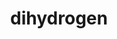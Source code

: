 ---
title: "dihydrogen"
layout: cache
categories: [package, develop]
meta: {"versions": ["0.2.1", "develop"], "compilers": ["gcc@=7.5.0", "oneapi@=2023.1.0"], "oss": ["ubuntu18.04", "ubuntu20.04"], "platforms": ["linux"], "targets": ["x86_64", "x86_64_v3"], "stacks": ["e4s-oneapi", "radiuss", "root"], "num_specs": 70, "num_specs_by_stack": {"root": 70, "radiuss": 66, "e4s-oneapi": 4}}
spec_details: [{"hash": "3poowl2mdteznmn7nmtn5gcsxyb2hibk", "compiler": "gcc@=7.5.0", "versions": ["0.2.1"], "os": "ubuntu18.04", "platform": "linux", "target": "x86_64", "variants": ["+al", "blas=openblas", "build_type=RelWithDebInfo", "~cuda", "~developer", "~distconv", "~half", "~int64_blas", "~ipo", "~nvshmem", "+openmp", "+openmp_blas", "~rocm", "+shared"], "stacks": ["root", "radiuss"], "size": "-", "tarball": "https://binaries.spack.io/develop/build_cache/linux-ubuntu18.04-x86_64/gcc-7.5.0/dihydrogen-0.2.1/linux-ubuntu18.04-x86_64-gcc-7.5.0-dihydrogen-0.2.1-3poowl2mdteznmn7nmtn5gcsxyb2hibk.spack"}, {"hash": "237lcecmadvi44qwh45cdju45jnfsgf4", "compiler": "gcc@=7.5.0", "versions": ["0.2.1"], "os": "ubuntu18.04", "platform": "linux", "target": "x86_64", "variants": ["+al", "blas=openblas", "build_type=RelWithDebInfo", "~cuda", "~developer", "~distconv", "~half", "~int64_blas", "~ipo", "~nvshmem", "+openmp", "+openmp_blas", "~rocm", "+shared"], "stacks": ["root", "radiuss"], "size": "-", "tarball": "https://binaries.spack.io/develop/build_cache/linux-ubuntu18.04-x86_64/gcc-7.5.0/dihydrogen-0.2.1/linux-ubuntu18.04-x86_64-gcc-7.5.0-dihydrogen-0.2.1-237lcecmadvi44qwh45cdju45jnfsgf4.spack"}, {"hash": "26wggx4ttn4qlhkgfxod7phz75jpqkmw", "compiler": "gcc@=7.5.0", "versions": ["0.2.1"], "os": "ubuntu18.04", "platform": "linux", "target": "x86_64", "variants": ["+al", "blas=openblas", "build_type=RelWithDebInfo", "~cuda", "~developer", "~distconv", "~half", "~int64_blas", "~ipo", "~nvshmem", "+openmp", "+openmp_blas", "~rocm", "+shared"], "stacks": ["root", "radiuss"], "size": "-", "tarball": "https://binaries.spack.io/develop/build_cache/linux-ubuntu18.04-x86_64/gcc-7.5.0/dihydrogen-0.2.1/linux-ubuntu18.04-x86_64-gcc-7.5.0-dihydrogen-0.2.1-26wggx4ttn4qlhkgfxod7phz75jpqkmw.spack"}, {"hash": "opmvnqbqgofpwg2pk27egecxes2imhpm", "compiler": "gcc@=7.5.0", "versions": ["0.2.1"], "os": "ubuntu18.04", "platform": "linux", "target": "x86_64", "variants": ["+al", "blas=openblas", "build_type=RelWithDebInfo", "~cuda", "~developer", "~distconv", "~half", "~int64_blas", "~ipo", "~nvshmem", "+openmp", "+openmp_blas", "~rocm", "+shared"], "stacks": ["root", "radiuss"], "size": "-", "tarball": "https://binaries.spack.io/develop/build_cache/linux-ubuntu18.04-x86_64/gcc-7.5.0/dihydrogen-0.2.1/linux-ubuntu18.04-x86_64-gcc-7.5.0-dihydrogen-0.2.1-opmvnqbqgofpwg2pk27egecxes2imhpm.spack"}, {"hash": "2rkdj2hzum66lrkyf7r3tcxihkaei3r6", "compiler": "gcc@=7.5.0", "versions": ["0.2.1"], "os": "ubuntu18.04", "platform": "linux", "target": "x86_64", "variants": ["+al", "blas=openblas", "build_type=RelWithDebInfo", "~cuda", "~developer", "~distconv", "~half", "~int64_blas", "~ipo", "~nvshmem", "+openmp", "+openmp_blas", "~rocm", "+shared"], "stacks": ["root", "radiuss"], "size": "-", "tarball": "https://binaries.spack.io/develop/build_cache/linux-ubuntu18.04-x86_64/gcc-7.5.0/dihydrogen-0.2.1/linux-ubuntu18.04-x86_64-gcc-7.5.0-dihydrogen-0.2.1-2rkdj2hzum66lrkyf7r3tcxihkaei3r6.spack"}, {"hash": "4f2c7moo26n7okgqnrx34jrreu7a6vih", "compiler": "gcc@=7.5.0", "versions": ["0.2.1"], "os": "ubuntu18.04", "platform": "linux", "target": "x86_64", "variants": ["+al", "blas=openblas", "build_type=RelWithDebInfo", "~cuda", "~developer", "~distconv", "~half", "~int64_blas", "~ipo", "~nvshmem", "+openmp", "+openmp_blas", "~rocm", "+shared"], "stacks": ["root", "radiuss"], "size": "-", "tarball": "https://binaries.spack.io/develop/build_cache/linux-ubuntu18.04-x86_64/gcc-7.5.0/dihydrogen-0.2.1/linux-ubuntu18.04-x86_64-gcc-7.5.0-dihydrogen-0.2.1-4f2c7moo26n7okgqnrx34jrreu7a6vih.spack"}, {"hash": "4jl3idsdcvqrudqputzxdwh5ujpg7vpe", "compiler": "gcc@=7.5.0", "versions": ["0.2.1"], "os": "ubuntu18.04", "platform": "linux", "target": "x86_64", "variants": ["+al", "blas=openblas", "build_type=RelWithDebInfo", "~cuda", "~developer", "~distconv", "~half", "~int64_blas", "~ipo", "~nvshmem", "+openmp", "+openmp_blas", "~rocm", "+shared"], "stacks": ["root", "radiuss"], "size": "-", "tarball": "https://binaries.spack.io/develop/build_cache/linux-ubuntu18.04-x86_64/gcc-7.5.0/dihydrogen-0.2.1/linux-ubuntu18.04-x86_64-gcc-7.5.0-dihydrogen-0.2.1-4jl3idsdcvqrudqputzxdwh5ujpg7vpe.spack"}, {"hash": "htzxw6i6a72cndhfdnyevylbaztyvkkt", "compiler": "gcc@=7.5.0", "versions": ["0.2.1"], "os": "ubuntu18.04", "platform": "linux", "target": "x86_64", "variants": ["+al", "blas=openblas", "build_type=RelWithDebInfo", "~cuda", "~developer", "~distconv", "~half", "~int64_blas", "~ipo", "~nvshmem", "+openmp", "+openmp_blas", "~rocm", "+shared"], "stacks": ["root", "radiuss"], "size": "-", "tarball": "https://binaries.spack.io/develop/build_cache/linux-ubuntu18.04-x86_64/gcc-7.5.0/dihydrogen-0.2.1/linux-ubuntu18.04-x86_64-gcc-7.5.0-dihydrogen-0.2.1-htzxw6i6a72cndhfdnyevylbaztyvkkt.spack"}, {"hash": "4y4xvlc7nvl2v2juc2vfm75jlce5lllb", "compiler": "gcc@=7.5.0", "versions": ["0.2.1"], "os": "ubuntu18.04", "platform": "linux", "target": "x86_64", "variants": ["+al", "blas=openblas", "build_type=RelWithDebInfo", "~cuda", "~developer", "~distconv", "~half", "~int64_blas", "~ipo", "~nvshmem", "+openmp", "+openmp_blas", "~rocm", "+shared"], "stacks": ["root", "radiuss"], "size": "-", "tarball": "https://binaries.spack.io/develop/build_cache/linux-ubuntu18.04-x86_64/gcc-7.5.0/dihydrogen-0.2.1/linux-ubuntu18.04-x86_64-gcc-7.5.0-dihydrogen-0.2.1-4y4xvlc7nvl2v2juc2vfm75jlce5lllb.spack"}, {"hash": "htczcaznltmmbw6pg22sietju4q5zvl7", "compiler": "gcc@=7.5.0", "versions": ["0.2.1"], "os": "ubuntu18.04", "platform": "linux", "target": "x86_64", "variants": ["+al", "blas=openblas", "build_type=RelWithDebInfo", "~cuda", "~developer", "~distconv", "~half", "~int64_blas", "~ipo", "~nvshmem", "+openmp", "+openmp_blas", "~rocm", "+shared"], "stacks": ["root", "radiuss"], "size": "-", "tarball": "https://binaries.spack.io/develop/build_cache/linux-ubuntu18.04-x86_64/gcc-7.5.0/dihydrogen-0.2.1/linux-ubuntu18.04-x86_64-gcc-7.5.0-dihydrogen-0.2.1-htczcaznltmmbw6pg22sietju4q5zvl7.spack"}, {"hash": "6bbvyk6g5yxlej5xrog4f5bzoyvfsofw", "compiler": "gcc@=7.5.0", "versions": ["0.2.1"], "os": "ubuntu18.04", "platform": "linux", "target": "x86_64", "variants": ["+al", "blas=openblas", "build_type=RelWithDebInfo", "~cuda", "~developer", "~distconv", "~half", "~int64_blas", "~ipo", "~nvshmem", "+openmp", "+openmp_blas", "~rocm", "+shared"], "stacks": ["root", "radiuss"], "size": "-", "tarball": "https://binaries.spack.io/develop/build_cache/linux-ubuntu18.04-x86_64/gcc-7.5.0/dihydrogen-0.2.1/linux-ubuntu18.04-x86_64-gcc-7.5.0-dihydrogen-0.2.1-6bbvyk6g5yxlej5xrog4f5bzoyvfsofw.spack"}, {"hash": "gzszdgszge5ouydo3bq5psgchnaagaua", "compiler": "gcc@=7.5.0", "versions": ["0.2.1"], "os": "ubuntu18.04", "platform": "linux", "target": "x86_64", "variants": ["+al", "blas=openblas", "build_type=RelWithDebInfo", "~cuda", "~developer", "~distconv", "~half", "~int64_blas", "~ipo", "~nvshmem", "+openmp", "+openmp_blas", "~rocm", "+shared"], "stacks": ["root", "radiuss"], "size": "-", "tarball": "https://binaries.spack.io/develop/build_cache/linux-ubuntu18.04-x86_64/gcc-7.5.0/dihydrogen-0.2.1/linux-ubuntu18.04-x86_64-gcc-7.5.0-dihydrogen-0.2.1-gzszdgszge5ouydo3bq5psgchnaagaua.spack"}, {"hash": "l2h4r3i7g6qzv2yoagtmim2snsrgd72k", "compiler": "gcc@=7.5.0", "versions": ["0.2.1"], "os": "ubuntu18.04", "platform": "linux", "target": "x86_64", "variants": ["+al", "blas=openblas", "build_type=RelWithDebInfo", "~cuda", "~developer", "~distconv", "~half", "~int64_blas", "~ipo", "~nvshmem", "+openmp", "+openmp_blas", "~rocm", "+shared"], "stacks": ["root", "radiuss"], "size": "-", "tarball": "https://binaries.spack.io/develop/build_cache/linux-ubuntu18.04-x86_64/gcc-7.5.0/dihydrogen-0.2.1/linux-ubuntu18.04-x86_64-gcc-7.5.0-dihydrogen-0.2.1-l2h4r3i7g6qzv2yoagtmim2snsrgd72k.spack"}, {"hash": "7jn47aoevtnpau22c2aevhmqrer7v3h5", "compiler": "gcc@=7.5.0", "versions": ["0.2.1"], "os": "ubuntu18.04", "platform": "linux", "target": "x86_64", "variants": ["+al", "blas=openblas", "build_type=RelWithDebInfo", "~cuda", "~developer", "~distconv", "~half", "~int64_blas", "~ipo", "~nvshmem", "+openmp", "+openmp_blas", "~rocm", "+shared"], "stacks": ["root", "radiuss"], "size": "-", "tarball": "https://binaries.spack.io/develop/build_cache/linux-ubuntu18.04-x86_64/gcc-7.5.0/dihydrogen-0.2.1/linux-ubuntu18.04-x86_64-gcc-7.5.0-dihydrogen-0.2.1-7jn47aoevtnpau22c2aevhmqrer7v3h5.spack"}, {"hash": "kiphrs442nrqp3qrmrwrykbxsqovfu3x", "compiler": "gcc@=7.5.0", "versions": ["0.2.1"], "os": "ubuntu18.04", "platform": "linux", "target": "x86_64", "variants": ["+al", "blas=openblas", "build_type=RelWithDebInfo", "~cuda", "~developer", "~distconv", "~half", "~int64_blas", "~ipo", "~nvshmem", "+openmp", "+openmp_blas", "~rocm", "+shared"], "stacks": ["root", "radiuss"], "size": "-", "tarball": "https://binaries.spack.io/develop/build_cache/linux-ubuntu18.04-x86_64/gcc-7.5.0/dihydrogen-0.2.1/linux-ubuntu18.04-x86_64-gcc-7.5.0-dihydrogen-0.2.1-kiphrs442nrqp3qrmrwrykbxsqovfu3x.spack"}, {"hash": "dsbjfmvzolxrwmxa6gikp6ei65girmfo", "compiler": "gcc@=7.5.0", "versions": ["0.2.1"], "os": "ubuntu18.04", "platform": "linux", "target": "x86_64", "variants": ["+al", "blas=openblas", "build_type=RelWithDebInfo", "~cuda", "~developer", "~distconv", "~half", "~int64_blas", "~ipo", "~nvshmem", "+openmp", "+openmp_blas", "~rocm", "+shared"], "stacks": ["root", "radiuss"], "size": "-", "tarball": "https://binaries.spack.io/develop/build_cache/linux-ubuntu18.04-x86_64/gcc-7.5.0/dihydrogen-0.2.1/linux-ubuntu18.04-x86_64-gcc-7.5.0-dihydrogen-0.2.1-dsbjfmvzolxrwmxa6gikp6ei65girmfo.spack"}, {"hash": "m6tgc32h2gl5eo66silna7gd6gxg5ajt", "compiler": "gcc@=7.5.0", "versions": ["0.2.1"], "os": "ubuntu18.04", "platform": "linux", "target": "x86_64", "variants": ["+al", "blas=openblas", "build_type=RelWithDebInfo", "~cuda", "~developer", "~distconv", "~half", "~int64_blas", "~ipo", "~nvshmem", "+openmp", "+openmp_blas", "~rocm", "+shared"], "stacks": ["root", "radiuss"], "size": "-", "tarball": "https://binaries.spack.io/develop/build_cache/linux-ubuntu18.04-x86_64/gcc-7.5.0/dihydrogen-0.2.1/linux-ubuntu18.04-x86_64-gcc-7.5.0-dihydrogen-0.2.1-m6tgc32h2gl5eo66silna7gd6gxg5ajt.spack"}, {"hash": "e74d66vb2ud5m333venrba3mkqcelqdu", "compiler": "gcc@=7.5.0", "versions": ["0.2.1"], "os": "ubuntu18.04", "platform": "linux", "target": "x86_64", "variants": ["+al", "blas=openblas", "build_type=RelWithDebInfo", "~cuda", "~developer", "~distconv", "~half", "~int64_blas", "~ipo", "~nvshmem", "+openmp", "+openmp_blas", "~rocm", "+shared"], "stacks": ["root", "radiuss"], "size": "-", "tarball": "https://binaries.spack.io/develop/build_cache/linux-ubuntu18.04-x86_64/gcc-7.5.0/dihydrogen-0.2.1/linux-ubuntu18.04-x86_64-gcc-7.5.0-dihydrogen-0.2.1-e74d66vb2ud5m333venrba3mkqcelqdu.spack"}, {"hash": "pqf2jq3iq3zji5xkxy5zub7xd2rguwdy", "compiler": "gcc@=7.5.0", "versions": ["0.2.1"], "os": "ubuntu18.04", "platform": "linux", "target": "x86_64", "variants": ["+al", "blas=openblas", "build_type=RelWithDebInfo", "~cuda", "~developer", "~distconv", "~half", "~int64_blas", "~ipo", "~nvshmem", "+openmp", "+openmp_blas", "~rocm", "+shared"], "stacks": ["root", "radiuss"], "size": "-", "tarball": "https://binaries.spack.io/develop/build_cache/linux-ubuntu18.04-x86_64/gcc-7.5.0/dihydrogen-0.2.1/linux-ubuntu18.04-x86_64-gcc-7.5.0-dihydrogen-0.2.1-pqf2jq3iq3zji5xkxy5zub7xd2rguwdy.spack"}, {"hash": "7lhwmsr2ukobcirvsc2anz26if3bfpo3", "compiler": "gcc@=7.5.0", "versions": ["0.2.1"], "os": "ubuntu18.04", "platform": "linux", "target": "x86_64", "variants": ["+al", "blas=openblas", "build_type=RelWithDebInfo", "~cuda", "~developer", "~distconv", "~half", "~int64_blas", "~ipo", "~nvshmem", "+openmp", "+openmp_blas", "~rocm", "+shared"], "stacks": ["root", "radiuss"], "size": "-", "tarball": "https://binaries.spack.io/develop/build_cache/linux-ubuntu18.04-x86_64/gcc-7.5.0/dihydrogen-0.2.1/linux-ubuntu18.04-x86_64-gcc-7.5.0-dihydrogen-0.2.1-7lhwmsr2ukobcirvsc2anz26if3bfpo3.spack"}, {"hash": "hp55vchwzq3ohf2tbta5iojfvoqaf4pm", "compiler": "gcc@=7.5.0", "versions": ["0.2.1"], "os": "ubuntu18.04", "platform": "linux", "target": "x86_64", "variants": ["+al", "blas=openblas", "build_type=RelWithDebInfo", "~cuda", "~developer", "~distconv", "~half", "~int64_blas", "~ipo", "~nvshmem", "+openmp", "+openmp_blas", "~rocm", "+shared"], "stacks": ["root", "radiuss"], "size": "-", "tarball": "https://binaries.spack.io/develop/build_cache/linux-ubuntu18.04-x86_64/gcc-7.5.0/dihydrogen-0.2.1/linux-ubuntu18.04-x86_64-gcc-7.5.0-dihydrogen-0.2.1-hp55vchwzq3ohf2tbta5iojfvoqaf4pm.spack"}, {"hash": "lwgejpzhj5q2ubches4nre7x52lu2ryv", "compiler": "gcc@=7.5.0", "versions": ["0.2.1"], "os": "ubuntu18.04", "platform": "linux", "target": "x86_64", "variants": ["+al", "blas=openblas", "build_type=RelWithDebInfo", "~cuda", "~developer", "~distconv", "~half", "~int64_blas", "~ipo", "~nvshmem", "+openmp", "+openmp_blas", "~rocm", "+shared"], "stacks": ["root", "radiuss"], "size": "-", "tarball": "https://binaries.spack.io/develop/build_cache/linux-ubuntu18.04-x86_64/gcc-7.5.0/dihydrogen-0.2.1/linux-ubuntu18.04-x86_64-gcc-7.5.0-dihydrogen-0.2.1-lwgejpzhj5q2ubches4nre7x52lu2ryv.spack"}, {"hash": "euwphsu5i464fqsvpmmt3p7e5esoojaf", "compiler": "gcc@=7.5.0", "versions": ["0.2.1"], "os": "ubuntu18.04", "platform": "linux", "target": "x86_64", "variants": ["+al", "blas=openblas", "build_type=RelWithDebInfo", "~cuda", "~developer", "~distconv", "~half", "~int64_blas", "~ipo", "~nvshmem", "+openmp", "+openmp_blas", "~rocm", "+shared"], "stacks": ["root", "radiuss"], "size": "-", "tarball": "https://binaries.spack.io/develop/build_cache/linux-ubuntu18.04-x86_64/gcc-7.5.0/dihydrogen-0.2.1/linux-ubuntu18.04-x86_64-gcc-7.5.0-dihydrogen-0.2.1-euwphsu5i464fqsvpmmt3p7e5esoojaf.spack"}, {"hash": "4pg3w27cgvcdbapivvb47nlixw77jyl6", "compiler": "gcc@=7.5.0", "versions": ["0.2.1"], "os": "ubuntu18.04", "platform": "linux", "target": "x86_64", "variants": ["+al", "blas=openblas", "build_system=cmake", "build_type=RelWithDebInfo", "~cuda", "~developer", "~distconv", "~half", "~int64_blas", "~ipo", "~nvshmem", "+openmp", "+openmp_blas", "~rocm", "+shared"], "stacks": ["root", "radiuss"], "size": "-", "tarball": "https://binaries.spack.io/develop/build_cache/linux-ubuntu18.04-x86_64/gcc-7.5.0/dihydrogen-0.2.1/linux-ubuntu18.04-x86_64-gcc-7.5.0-dihydrogen-0.2.1-4pg3w27cgvcdbapivvb47nlixw77jyl6.spack"}, {"hash": "ormzz3fgsroxjuzjxa7j26ekrcueinnm", "compiler": "gcc@=7.5.0", "versions": ["0.2.1"], "os": "ubuntu18.04", "platform": "linux", "target": "x86_64", "variants": ["+al", "blas=openblas", "build_system=cmake", "build_type=RelWithDebInfo", "~cuda", "~developer", "~distconv", "~half", "~int64_blas", "~ipo", "~nvshmem", "+openmp", "+openmp_blas", "~rocm", "+shared"], "stacks": ["root", "radiuss"], "size": "-", "tarball": "https://binaries.spack.io/develop/build_cache/linux-ubuntu18.04-x86_64/gcc-7.5.0/dihydrogen-0.2.1/linux-ubuntu18.04-x86_64-gcc-7.5.0-dihydrogen-0.2.1-ormzz3fgsroxjuzjxa7j26ekrcueinnm.spack"}, {"hash": "7tmf3oxswo63uxujrrphlz7jcvf63v2i", "compiler": "gcc@=7.5.0", "versions": ["0.2.1"], "os": "ubuntu18.04", "platform": "linux", "target": "x86_64", "variants": ["+al", "blas=openblas", "build_system=cmake", "build_type=RelWithDebInfo", "~cuda", "~developer", "~distconv", "~half", "~int64_blas", "~ipo", "~nvshmem", "+openmp", "+openmp_blas", "~rocm", "+shared"], "stacks": ["root", "radiuss"], "size": "-", "tarball": "https://binaries.spack.io/develop/build_cache/linux-ubuntu18.04-x86_64/gcc-7.5.0/dihydrogen-0.2.1/linux-ubuntu18.04-x86_64-gcc-7.5.0-dihydrogen-0.2.1-7tmf3oxswo63uxujrrphlz7jcvf63v2i.spack"}, {"hash": "we4avpefn2xcueiwcnlaalwjhzwanutj", "compiler": "gcc@=7.5.0", "versions": ["0.2.1"], "os": "ubuntu18.04", "platform": "linux", "target": "x86_64", "variants": ["+al", "blas=openblas", "build_type=RelWithDebInfo", "~cuda", "~developer", "~distconv", "~half", "~int64_blas", "~ipo", "~nvshmem", "+openmp", "+openmp_blas", "~rocm", "+shared"], "stacks": ["root", "radiuss"], "size": "-", "tarball": "https://binaries.spack.io/develop/build_cache/linux-ubuntu18.04-x86_64/gcc-7.5.0/dihydrogen-0.2.1/linux-ubuntu18.04-x86_64-gcc-7.5.0-dihydrogen-0.2.1-we4avpefn2xcueiwcnlaalwjhzwanutj.spack"}, {"hash": "e3tmqcmzitn2vzipfzgl2gu565grebsh", "compiler": "gcc@=7.5.0", "versions": ["0.2.1"], "os": "ubuntu18.04", "platform": "linux", "target": "x86_64", "variants": ["+al", "blas=openblas", "build_type=RelWithDebInfo", "~cuda", "~developer", "~distconv", "~half", "~int64_blas", "~ipo", "~nvshmem", "+openmp", "+openmp_blas", "~rocm", "+shared"], "stacks": ["root", "radiuss"], "size": "-", "tarball": "https://binaries.spack.io/develop/build_cache/linux-ubuntu18.04-x86_64/gcc-7.5.0/dihydrogen-0.2.1/linux-ubuntu18.04-x86_64-gcc-7.5.0-dihydrogen-0.2.1-e3tmqcmzitn2vzipfzgl2gu565grebsh.spack"}, {"hash": "fovyuwagxsx4whrhddivev36auenltbf", "compiler": "gcc@=7.5.0", "versions": ["0.2.1"], "os": "ubuntu18.04", "platform": "linux", "target": "x86_64", "variants": ["+al", "blas=openblas", "build_type=RelWithDebInfo", "~cuda", "~developer", "~distconv", "~half", "~int64_blas", "~ipo", "~nvshmem", "+openmp", "+openmp_blas", "~rocm", "+shared"], "stacks": ["root", "radiuss"], "size": "-", "tarball": "https://binaries.spack.io/develop/build_cache/linux-ubuntu18.04-x86_64/gcc-7.5.0/dihydrogen-0.2.1/linux-ubuntu18.04-x86_64-gcc-7.5.0-dihydrogen-0.2.1-fovyuwagxsx4whrhddivev36auenltbf.spack"}, {"hash": "ja3zs7cvtfl7dbgswgj6dr2tluoamm7i", "compiler": "gcc@=7.5.0", "versions": ["0.2.1"], "os": "ubuntu18.04", "platform": "linux", "target": "x86_64", "variants": ["+al", "blas=openblas", "build_type=RelWithDebInfo", "~cuda", "~developer", "~distconv", "~half", "~int64_blas", "~ipo", "~nvshmem", "+openmp", "+openmp_blas", "~rocm", "+shared"], "stacks": ["root", "radiuss"], "size": "-", "tarball": "https://binaries.spack.io/develop/build_cache/linux-ubuntu18.04-x86_64/gcc-7.5.0/dihydrogen-0.2.1/linux-ubuntu18.04-x86_64-gcc-7.5.0-dihydrogen-0.2.1-ja3zs7cvtfl7dbgswgj6dr2tluoamm7i.spack"}, {"hash": "ms4fmk6jgxq5w7gw2hc6l6iykhceerss", "compiler": "gcc@=7.5.0", "versions": ["0.2.1"], "os": "ubuntu18.04", "platform": "linux", "target": "x86_64", "variants": ["+al", "blas=openblas", "build_type=RelWithDebInfo", "~cuda", "~developer", "~distconv", "~half", "~int64_blas", "~ipo", "~nvshmem", "+openmp", "+openmp_blas", "~rocm", "+shared"], "stacks": ["root", "radiuss"], "size": "-", "tarball": "https://binaries.spack.io/develop/build_cache/linux-ubuntu18.04-x86_64/gcc-7.5.0/dihydrogen-0.2.1/linux-ubuntu18.04-x86_64-gcc-7.5.0-dihydrogen-0.2.1-ms4fmk6jgxq5w7gw2hc6l6iykhceerss.spack"}, {"hash": "evygvquonphmgr666r65jdwzaxqocazj", "compiler": "gcc@=7.5.0", "versions": ["0.2.1"], "os": "ubuntu18.04", "platform": "linux", "target": "x86_64", "variants": ["+al", "blas=openblas", "build_type=RelWithDebInfo", "~cuda", "~developer", "~distconv", "~half", "~int64_blas", "~ipo", "~nvshmem", "+openmp", "+openmp_blas", "~rocm", "+shared"], "stacks": ["root", "radiuss"], "size": "-", "tarball": "https://binaries.spack.io/develop/build_cache/linux-ubuntu18.04-x86_64/gcc-7.5.0/dihydrogen-0.2.1/linux-ubuntu18.04-x86_64-gcc-7.5.0-dihydrogen-0.2.1-evygvquonphmgr666r65jdwzaxqocazj.spack"}, {"hash": "nwqq2t25qkeffr6s4xmgpnmqp5rpoe23", "compiler": "gcc@=7.5.0", "versions": ["0.2.1"], "os": "ubuntu18.04", "platform": "linux", "target": "x86_64", "variants": ["+al", "blas=openblas", "build_type=RelWithDebInfo", "~cuda", "~developer", "~distconv", "~half", "~int64_blas", "~ipo", "~nvshmem", "+openmp", "+openmp_blas", "~rocm", "+shared"], "stacks": ["root", "radiuss"], "size": "-", "tarball": "https://binaries.spack.io/develop/build_cache/linux-ubuntu18.04-x86_64/gcc-7.5.0/dihydrogen-0.2.1/linux-ubuntu18.04-x86_64-gcc-7.5.0-dihydrogen-0.2.1-nwqq2t25qkeffr6s4xmgpnmqp5rpoe23.spack"}, {"hash": "gzmgbprcbz7mjixosibavkv3suwk5sn5", "compiler": "gcc@=7.5.0", "versions": ["0.2.1"], "os": "ubuntu18.04", "platform": "linux", "target": "x86_64", "variants": ["+al", "blas=openblas", "build_type=RelWithDebInfo", "~cuda", "~developer", "~distconv", "~half", "~int64_blas", "~ipo", "~nvshmem", "+openmp", "+openmp_blas", "~rocm", "+shared"], "stacks": ["root", "radiuss"], "size": "-", "tarball": "https://binaries.spack.io/develop/build_cache/linux-ubuntu18.04-x86_64/gcc-7.5.0/dihydrogen-0.2.1/linux-ubuntu18.04-x86_64-gcc-7.5.0-dihydrogen-0.2.1-gzmgbprcbz7mjixosibavkv3suwk5sn5.spack"}, {"hash": "732sql6pbsxhpv2iczbmghojtwiot657", "compiler": "gcc@=7.5.0", "versions": ["0.2.1"], "os": "ubuntu18.04", "platform": "linux", "target": "x86_64", "variants": ["+al", "blas=openblas", "build_type=RelWithDebInfo", "~cuda", "~developer", "~distconv", "~half", "~int64_blas", "~ipo", "~nvshmem", "+openmp", "+openmp_blas", "~rocm", "+shared"], "stacks": ["root", "radiuss"], "size": "-", "tarball": "https://binaries.spack.io/develop/build_cache/linux-ubuntu18.04-x86_64/gcc-7.5.0/dihydrogen-0.2.1/linux-ubuntu18.04-x86_64-gcc-7.5.0-dihydrogen-0.2.1-732sql6pbsxhpv2iczbmghojtwiot657.spack"}, {"hash": "nurqqtrxyimxfqe63uvvfvjb4dcxcirr", "compiler": "gcc@=7.5.0", "versions": ["0.2.1"], "os": "ubuntu18.04", "platform": "linux", "target": "x86_64", "variants": ["+al", "blas=openblas", "build_type=RelWithDebInfo", "~cuda", "~developer", "~distconv", "~half", "~int64_blas", "~ipo", "~nvshmem", "+openmp", "+openmp_blas", "~rocm", "+shared"], "stacks": ["root", "radiuss"], "size": "-", "tarball": "https://binaries.spack.io/develop/build_cache/linux-ubuntu18.04-x86_64/gcc-7.5.0/dihydrogen-0.2.1/linux-ubuntu18.04-x86_64-gcc-7.5.0-dihydrogen-0.2.1-nurqqtrxyimxfqe63uvvfvjb4dcxcirr.spack"}, {"hash": "fpl5f5eatvsdjsaaoh757p3qvnnapvk7", "compiler": "gcc@=7.5.0", "versions": ["0.2.1"], "os": "ubuntu18.04", "platform": "linux", "target": "x86_64", "variants": ["+al", "blas=openblas", "build_type=RelWithDebInfo", "~cuda", "~developer", "~distconv", "~half", "~int64_blas", "~ipo", "~nvshmem", "+openmp", "+openmp_blas", "~rocm", "+shared"], "stacks": ["root", "radiuss"], "size": "-", "tarball": "https://binaries.spack.io/develop/build_cache/linux-ubuntu18.04-x86_64/gcc-7.5.0/dihydrogen-0.2.1/linux-ubuntu18.04-x86_64-gcc-7.5.0-dihydrogen-0.2.1-fpl5f5eatvsdjsaaoh757p3qvnnapvk7.spack"}, {"hash": "72gruymunmtk3olk5j4wftb5bxifuq3u", "compiler": "gcc@=7.5.0", "versions": ["0.2.1"], "os": "ubuntu18.04", "platform": "linux", "target": "x86_64", "variants": ["+al", "blas=openblas", "build_system=cmake", "build_type=RelWithDebInfo", "~cuda", "~developer", "~distconv", "~half", "~int64_blas", "~ipo", "~nvshmem", "+openmp", "+openmp_blas", "~rocm", "+shared"], "stacks": ["root", "radiuss"], "size": "-", "tarball": "https://binaries.spack.io/develop/build_cache/linux-ubuntu18.04-x86_64/gcc-7.5.0/dihydrogen-0.2.1/linux-ubuntu18.04-x86_64-gcc-7.5.0-dihydrogen-0.2.1-72gruymunmtk3olk5j4wftb5bxifuq3u.spack"}, {"hash": "qivi4fhv53apfj4m766ixgaq5c4itwle", "compiler": "gcc@=7.5.0", "versions": ["0.2.1"], "os": "ubuntu18.04", "platform": "linux", "target": "x86_64", "variants": ["+al", "blas=openblas", "build_system=cmake", "build_type=RelWithDebInfo", "~cuda", "~developer", "~distconv", "~half", "~int64_blas", "~ipo", "~nvshmem", "+openmp", "+openmp_blas", "~rocm", "+shared"], "stacks": ["root", "radiuss"], "size": "-", "tarball": "https://binaries.spack.io/develop/build_cache/linux-ubuntu18.04-x86_64/gcc-7.5.0/dihydrogen-0.2.1/linux-ubuntu18.04-x86_64-gcc-7.5.0-dihydrogen-0.2.1-qivi4fhv53apfj4m766ixgaq5c4itwle.spack"}, {"hash": "thnweydf62bhwpb2ugxqwhpbualq4nk6", "compiler": "gcc@=7.5.0", "versions": ["0.2.1"], "os": "ubuntu18.04", "platform": "linux", "target": "x86_64", "variants": ["+al", "blas=openblas", "build_type=RelWithDebInfo", "~cuda", "~developer", "~distconv", "~half", "~int64_blas", "~ipo", "~nvshmem", "+openmp", "+openmp_blas", "~rocm", "+shared"], "stacks": ["root", "radiuss"], "size": "-", "tarball": "https://binaries.spack.io/develop/build_cache/linux-ubuntu18.04-x86_64/gcc-7.5.0/dihydrogen-0.2.1/linux-ubuntu18.04-x86_64-gcc-7.5.0-dihydrogen-0.2.1-thnweydf62bhwpb2ugxqwhpbualq4nk6.spack"}, {"hash": "qhtqyjw7ozjlmtugc6awzlfse5fyyryd", "compiler": "gcc@=7.5.0", "versions": ["0.2.1"], "os": "ubuntu18.04", "platform": "linux", "target": "x86_64", "variants": ["+al", "blas=openblas", "build_type=RelWithDebInfo", "~cuda", "~developer", "~distconv", "~half", "~int64_blas", "~ipo", "~nvshmem", "+openmp", "+openmp_blas", "~rocm", "+shared"], "stacks": ["root", "radiuss"], "size": "-", "tarball": "https://binaries.spack.io/develop/build_cache/linux-ubuntu18.04-x86_64/gcc-7.5.0/dihydrogen-0.2.1/linux-ubuntu18.04-x86_64-gcc-7.5.0-dihydrogen-0.2.1-qhtqyjw7ozjlmtugc6awzlfse5fyyryd.spack"}, {"hash": "sy4evc2mdafip4xuio44aq7yusxhiid7", "compiler": "gcc@=7.5.0", "versions": ["0.2.1"], "os": "ubuntu18.04", "platform": "linux", "target": "x86_64", "variants": ["+al", "blas=openblas", "build_type=RelWithDebInfo", "~cuda", "~developer", "~distconv", "~half", "~int64_blas", "~ipo", "~nvshmem", "+openmp", "+openmp_blas", "~rocm", "+shared"], "stacks": ["root", "radiuss"], "size": "-", "tarball": "https://binaries.spack.io/develop/build_cache/linux-ubuntu18.04-x86_64/gcc-7.5.0/dihydrogen-0.2.1/linux-ubuntu18.04-x86_64-gcc-7.5.0-dihydrogen-0.2.1-sy4evc2mdafip4xuio44aq7yusxhiid7.spack"}, {"hash": "x3x2ubbqzy5sn7kwagjq7uxe35pwpbcu", "compiler": "gcc@=7.5.0", "versions": ["0.2.1"], "os": "ubuntu18.04", "platform": "linux", "target": "x86_64", "variants": ["+al", "blas=openblas", "build_type=RelWithDebInfo", "~cuda", "~developer", "~distconv", "~half", "~int64_blas", "~ipo", "~nvshmem", "+openmp", "+openmp_blas", "~rocm", "+shared"], "stacks": ["root", "radiuss"], "size": "-", "tarball": "https://binaries.spack.io/develop/build_cache/linux-ubuntu18.04-x86_64/gcc-7.5.0/dihydrogen-0.2.1/linux-ubuntu18.04-x86_64-gcc-7.5.0-dihydrogen-0.2.1-x3x2ubbqzy5sn7kwagjq7uxe35pwpbcu.spack"}, {"hash": "xr2i64n524q26dle4crbzp2jwmujldrf", "compiler": "gcc@=7.5.0", "versions": ["0.2.1"], "os": "ubuntu18.04", "platform": "linux", "target": "x86_64", "variants": ["+al", "blas=openblas", "build_type=RelWithDebInfo", "~cuda", "~developer", "~distconv", "~half", "~int64_blas", "~ipo", "~nvshmem", "+openmp", "+openmp_blas", "~rocm", "+shared"], "stacks": ["root", "radiuss"], "size": "-", "tarball": "https://binaries.spack.io/develop/build_cache/linux-ubuntu18.04-x86_64/gcc-7.5.0/dihydrogen-0.2.1/linux-ubuntu18.04-x86_64-gcc-7.5.0-dihydrogen-0.2.1-xr2i64n524q26dle4crbzp2jwmujldrf.spack"}, {"hash": "jntr53km4byhkirep3v7q2bhyrlullqi", "compiler": "gcc@=7.5.0", "versions": ["0.2.1"], "os": "ubuntu18.04", "platform": "linux", "target": "x86_64", "variants": ["+al", "blas=openblas", "build_system=cmake", "build_type=RelWithDebInfo", "~cuda", "~developer", "~distconv", "~half", "~int64_blas", "~ipo", "~nvshmem", "+openmp", "+openmp_blas", "~rocm", "+shared"], "stacks": ["root", "radiuss"], "size": "-", "tarball": "https://binaries.spack.io/develop/build_cache/linux-ubuntu18.04-x86_64/gcc-7.5.0/dihydrogen-0.2.1/linux-ubuntu18.04-x86_64-gcc-7.5.0-dihydrogen-0.2.1-jntr53km4byhkirep3v7q2bhyrlullqi.spack"}, {"hash": "yk73i6ajh6mdmahoo3rigowv2n3a5uru", "compiler": "gcc@=7.5.0", "versions": ["0.2.1"], "os": "ubuntu18.04", "platform": "linux", "target": "x86_64", "variants": ["+al", "blas=openblas", "build_type=RelWithDebInfo", "~cuda", "~developer", "~distconv", "~half", "~int64_blas", "~ipo", "~nvshmem", "+openmp", "+openmp_blas", "~rocm", "+shared"], "stacks": ["root", "radiuss"], "size": "-", "tarball": "https://binaries.spack.io/develop/build_cache/linux-ubuntu18.04-x86_64/gcc-7.5.0/dihydrogen-0.2.1/linux-ubuntu18.04-x86_64-gcc-7.5.0-dihydrogen-0.2.1-yk73i6ajh6mdmahoo3rigowv2n3a5uru.spack"}, {"hash": "wihmz3n3pyxclbp5klnkcnetblne7ytt", "compiler": "gcc@=7.5.0", "versions": ["0.2.1"], "os": "ubuntu18.04", "platform": "linux", "target": "x86_64", "variants": ["+al", "blas=openblas", "build_type=RelWithDebInfo", "~cuda", "~developer", "~distconv", "~half", "~int64_blas", "~ipo", "~nvshmem", "+openmp", "+openmp_blas", "~rocm", "+shared"], "stacks": ["root", "radiuss"], "size": "-", "tarball": "https://binaries.spack.io/develop/build_cache/linux-ubuntu18.04-x86_64/gcc-7.5.0/dihydrogen-0.2.1/linux-ubuntu18.04-x86_64-gcc-7.5.0-dihydrogen-0.2.1-wihmz3n3pyxclbp5klnkcnetblne7ytt.spack"}, {"hash": "zmgfxr54nlbmqgverlv3eahzhwabytho", "compiler": "gcc@=7.5.0", "versions": ["0.2.1"], "os": "ubuntu18.04", "platform": "linux", "target": "x86_64", "variants": ["+al", "blas=openblas", "build_type=RelWithDebInfo", "~cuda", "~developer", "~distconv", "~half", "~int64_blas", "~ipo", "~nvshmem", "+openmp", "+openmp_blas", "~rocm", "+shared"], "stacks": ["root", "radiuss"], "size": "-", "tarball": "https://binaries.spack.io/develop/build_cache/linux-ubuntu18.04-x86_64/gcc-7.5.0/dihydrogen-0.2.1/linux-ubuntu18.04-x86_64-gcc-7.5.0-dihydrogen-0.2.1-zmgfxr54nlbmqgverlv3eahzhwabytho.spack"}, {"hash": "yloojz4g2dwbaevn6w5ibjy3r7zsld5t", "compiler": "gcc@=7.5.0", "versions": ["0.2.1"], "os": "ubuntu18.04", "platform": "linux", "target": "x86_64", "variants": ["+al", "blas=openblas", "build_system=cmake", "build_type=RelWithDebInfo", "~cuda", "~developer", "~distconv", "~half", "~int64_blas", "~ipo", "~nvshmem", "+openmp", "+openmp_blas", "~rocm", "+shared"], "stacks": ["root", "radiuss"], "size": "-", "tarball": "https://binaries.spack.io/develop/build_cache/linux-ubuntu18.04-x86_64/gcc-7.5.0/dihydrogen-0.2.1/linux-ubuntu18.04-x86_64-gcc-7.5.0-dihydrogen-0.2.1-yloojz4g2dwbaevn6w5ibjy3r7zsld5t.spack"}, {"hash": "y25nmwczws766dzcvaibymqzmdfrgxrc", "compiler": "gcc@=7.5.0", "versions": ["0.2.1"], "os": "ubuntu18.04", "platform": "linux", "target": "x86_64", "variants": ["+al", "blas=openblas", "build_type=RelWithDebInfo", "~cuda", "~developer", "~distconv", "~half", "~int64_blas", "~ipo", "~nvshmem", "+openmp", "+openmp_blas", "~rocm", "+shared"], "stacks": ["root", "radiuss"], "size": "-", "tarball": "https://binaries.spack.io/develop/build_cache/linux-ubuntu18.04-x86_64/gcc-7.5.0/dihydrogen-0.2.1/linux-ubuntu18.04-x86_64-gcc-7.5.0-dihydrogen-0.2.1-y25nmwczws766dzcvaibymqzmdfrgxrc.spack"}, {"hash": "ton73akxobibkavdpogfu44yxqem3pp4", "compiler": "gcc@=7.5.0", "versions": ["0.2.1"], "os": "ubuntu18.04", "platform": "linux", "target": "x86_64", "variants": ["+al", "blas=openblas", "build_type=RelWithDebInfo", "~cuda", "~developer", "~distconv", "~half", "~int64_blas", "~ipo", "~nvshmem", "+openmp", "+openmp_blas", "~rocm", "+shared"], "stacks": ["root", "radiuss"], "size": "-", "tarball": "https://binaries.spack.io/develop/build_cache/linux-ubuntu18.04-x86_64/gcc-7.5.0/dihydrogen-0.2.1/linux-ubuntu18.04-x86_64-gcc-7.5.0-dihydrogen-0.2.1-ton73akxobibkavdpogfu44yxqem3pp4.spack"}, {"hash": "zui23nblkvaa7dwahqabf6kx62mr72ue", "compiler": "gcc@=7.5.0", "versions": ["0.2.1"], "os": "ubuntu18.04", "platform": "linux", "target": "x86_64", "variants": ["+al", "blas=openblas", "build_type=RelWithDebInfo", "~cuda", "~developer", "~distconv", "~half", "~int64_blas", "~ipo", "~nvshmem", "+openmp", "+openmp_blas", "~rocm", "+shared"], "stacks": ["root", "radiuss"], "size": "-", "tarball": "https://binaries.spack.io/develop/build_cache/linux-ubuntu18.04-x86_64/gcc-7.5.0/dihydrogen-0.2.1/linux-ubuntu18.04-x86_64-gcc-7.5.0-dihydrogen-0.2.1-zui23nblkvaa7dwahqabf6kx62mr72ue.spack"}, {"hash": "kdczu3esgtkoz23mr5fxobqwhgtzimkl", "compiler": "gcc@=7.5.0", "versions": ["develop"], "os": "ubuntu18.04", "platform": "linux", "target": "x86_64", "variants": ["+al", "blas=openblas", "build_system=cmake", "build_type=RelWithDebInfo", "~cuda", "~developer", "~distconv", "generator=ninja", "~half", "~int64_blas", "~ipo", "~nvshmem", "+openmp", "+openmp_blas", "~rocm", "+shared"], "stacks": ["root", "radiuss"], "size": "-", "tarball": "https://binaries.spack.io/develop/build_cache/linux-ubuntu18.04-x86_64/gcc-7.5.0/dihydrogen-develop/linux-ubuntu18.04-x86_64-gcc-7.5.0-dihydrogen-develop-kdczu3esgtkoz23mr5fxobqwhgtzimkl.spack"}, {"hash": "oyvhy7f6zbhdlgulq2miooghirmz2li7", "compiler": "gcc@=7.5.0", "versions": ["develop"], "os": "ubuntu18.04", "platform": "linux", "target": "x86_64_v3", "variants": ["+al", "blas=openblas", "build_system=cmake", "build_type=RelWithDebInfo", "~cuda", "~developer", "~distconv", "generator=ninja", "~half", "~int64_blas", "~ipo", "~nvshmem", "+openmp", "+openmp_blas", "~rocm", "+shared"], "stacks": ["root", "radiuss"], "size": "-", "tarball": "https://binaries.spack.io/develop/build_cache/linux-ubuntu18.04-x86_64_v3/gcc-7.5.0/dihydrogen-develop/linux-ubuntu18.04-x86_64_v3-gcc-7.5.0-dihydrogen-develop-oyvhy7f6zbhdlgulq2miooghirmz2li7.spack"}, {"hash": "qnw5hfpfslifv43h6jyb6yhfdt7ezvcn", "compiler": "gcc@=7.5.0", "versions": ["develop"], "os": "ubuntu18.04", "platform": "linux", "target": "x86_64_v3", "variants": ["+al", "blas=openblas", "build_system=cmake", "build_type=RelWithDebInfo", "~cuda", "~developer", "~distconv", "generator=ninja", "~half", "~int64_blas", "~ipo", "~nvshmem", "+openmp", "+openmp_blas", "~rocm", "+shared"], "stacks": ["root", "radiuss"], "size": "-", "tarball": "https://binaries.spack.io/develop/build_cache/linux-ubuntu18.04-x86_64_v3/gcc-7.5.0/dihydrogen-develop/linux-ubuntu18.04-x86_64_v3-gcc-7.5.0-dihydrogen-develop-qnw5hfpfslifv43h6jyb6yhfdt7ezvcn.spack"}, {"hash": "lkuppthc4wnnoynkczzpf67wskbjgjbj", "compiler": "gcc@=7.5.0", "versions": ["develop"], "os": "ubuntu18.04", "platform": "linux", "target": "x86_64_v3", "variants": ["+al", "blas=openblas", "build_system=cmake", "build_type=RelWithDebInfo", "~cuda", "~developer", "~distconv", "generator=ninja", "~half", "~int64_blas", "~ipo", "~nvshmem", "+openmp", "+openmp_blas", "~rocm", "+shared"], "stacks": ["root", "radiuss"], "size": "-", "tarball": "https://binaries.spack.io/develop/build_cache/linux-ubuntu18.04-x86_64_v3/gcc-7.5.0/dihydrogen-develop/linux-ubuntu18.04-x86_64_v3-gcc-7.5.0-dihydrogen-develop-lkuppthc4wnnoynkczzpf67wskbjgjbj.spack"}, {"hash": "tult2dt2lvnyg2e463mmgl7xwsmdhljf", "compiler": "gcc@=7.5.0", "versions": ["develop"], "os": "ubuntu18.04", "platform": "linux", "target": "x86_64_v3", "variants": ["+al", "blas=openblas", "build_system=cmake", "build_type=RelWithDebInfo", "~cuda", "~developer", "~distconv", "generator=ninja", "~half", "~int64_blas", "~ipo", "~nvshmem", "+openmp", "+openmp_blas", "~rocm", "+shared"], "stacks": ["root", "radiuss"], "size": "-", "tarball": "https://binaries.spack.io/develop/build_cache/linux-ubuntu18.04-x86_64_v3/gcc-7.5.0/dihydrogen-develop/linux-ubuntu18.04-x86_64_v3-gcc-7.5.0-dihydrogen-develop-tult2dt2lvnyg2e463mmgl7xwsmdhljf.spack"}, {"hash": "222u6mlgz7kbegcc5lvy7smeq54bgdpz", "compiler": "gcc@=7.5.0", "versions": ["develop"], "os": "ubuntu18.04", "platform": "linux", "target": "x86_64_v3", "variants": ["+al", "blas=openblas", "build_system=cmake", "build_type=RelWithDebInfo", "~cuda", "~developer", "~distconv", "generator=ninja", "~half", "~int64_blas", "~ipo", "~nvshmem", "+openmp", "+openmp_blas", "~rocm", "+shared"], "stacks": ["root", "radiuss"], "size": "-", "tarball": "https://binaries.spack.io/develop/build_cache/linux-ubuntu18.04-x86_64_v3/gcc-7.5.0/dihydrogen-develop/linux-ubuntu18.04-x86_64_v3-gcc-7.5.0-dihydrogen-develop-222u6mlgz7kbegcc5lvy7smeq54bgdpz.spack"}, {"hash": "z66l6kmrh66rmbozxlljsekbwoumb5vj", "compiler": "gcc@=7.5.0", "versions": ["develop"], "os": "ubuntu18.04", "platform": "linux", "target": "x86_64_v3", "variants": ["+al", "blas=openblas", "build_system=cmake", "build_type=RelWithDebInfo", "~cuda", "~developer", "~distconv", "generator=ninja", "~half", "~int64_blas", "~ipo", "~nvshmem", "+openmp", "+openmp_blas", "~rocm", "+shared"], "stacks": ["root", "radiuss"], "size": "-", "tarball": "https://binaries.spack.io/develop/build_cache/linux-ubuntu18.04-x86_64_v3/gcc-7.5.0/dihydrogen-develop/linux-ubuntu18.04-x86_64_v3-gcc-7.5.0-dihydrogen-develop-z66l6kmrh66rmbozxlljsekbwoumb5vj.spack"}, {"hash": "rxv6xfuh3bwffq5ifpxy6yxknp5cwb35", "compiler": "gcc@=7.5.0", "versions": ["develop"], "os": "ubuntu18.04", "platform": "linux", "target": "x86_64_v3", "variants": ["+al", "blas=openblas", "build_system=cmake", "build_type=RelWithDebInfo", "~cuda", "~developer", "~distconv", "generator=ninja", "~half", "~int64_blas", "~ipo", "~nvshmem", "+openmp", "+openmp_blas", "~rocm", "+shared"], "stacks": ["root", "radiuss"], "size": "-", "tarball": "https://binaries.spack.io/develop/build_cache/linux-ubuntu18.04-x86_64_v3/gcc-7.5.0/dihydrogen-develop/linux-ubuntu18.04-x86_64_v3-gcc-7.5.0-dihydrogen-develop-rxv6xfuh3bwffq5ifpxy6yxknp5cwb35.spack"}, {"hash": "s5puglgxawf2f52vxvgtekan5hoyoqun", "compiler": "gcc@=7.5.0", "versions": ["develop"], "os": "ubuntu18.04", "platform": "linux", "target": "x86_64_v3", "variants": ["+al", "blas=openblas", "build_system=cmake", "build_type=Release", "~cuda", "~developer", "~distconv", "generator=ninja", "~half", "~int64_blas", "~ipo", "~nvshmem", "+openmp", "+openmp_blas", "~rocm", "+shared"], "stacks": ["root", "radiuss"], "size": "-", "tarball": "https://binaries.spack.io/develop/build_cache/linux-ubuntu18.04-x86_64_v3/gcc-7.5.0/dihydrogen-develop/linux-ubuntu18.04-x86_64_v3-gcc-7.5.0-dihydrogen-develop-s5puglgxawf2f52vxvgtekan5hoyoqun.spack"}, {"hash": "jzbowgfwnx7cbb77nzadlksptsur645s", "compiler": "gcc@=7.5.0", "versions": ["develop"], "os": "ubuntu18.04", "platform": "linux", "target": "x86_64_v3", "variants": ["+al", "blas=openblas", "build_system=cmake", "build_type=RelWithDebInfo", "~cuda", "~developer", "~distconv", "generator=ninja", "~half", "~int64_blas", "~ipo", "~nvshmem", "+openmp", "+openmp_blas", "~rocm", "+shared"], "stacks": ["root", "radiuss"], "size": "-", "tarball": "https://binaries.spack.io/develop/build_cache/linux-ubuntu18.04-x86_64_v3/gcc-7.5.0/dihydrogen-develop/linux-ubuntu18.04-x86_64_v3-gcc-7.5.0-dihydrogen-develop-jzbowgfwnx7cbb77nzadlksptsur645s.spack"}, {"hash": "7udwtuja473v7vedd5xpjvd5cepygx5d", "compiler": "gcc@=7.5.0", "versions": ["develop"], "os": "ubuntu18.04", "platform": "linux", "target": "x86_64_v3", "variants": ["+al", "blas=openblas", "build_system=cmake", "build_type=Release", "~cuda", "~developer", "~distconv", "generator=ninja", "~half", "~int64_blas", "~ipo", "~nvshmem", "+openmp", "+openmp_blas", "~rocm", "+shared"], "stacks": ["root", "radiuss"], "size": "-", "tarball": "https://binaries.spack.io/develop/build_cache/linux-ubuntu18.04-x86_64_v3/gcc-7.5.0/dihydrogen-develop/linux-ubuntu18.04-x86_64_v3-gcc-7.5.0-dihydrogen-develop-7udwtuja473v7vedd5xpjvd5cepygx5d.spack"}, {"hash": "laj5dxvaysdj2mr4wzh3b35szuaenape", "compiler": "gcc@=7.5.0", "versions": ["develop"], "os": "ubuntu18.04", "platform": "linux", "target": "x86_64_v3", "variants": ["+al", "blas=openblas", "build_system=cmake", "build_type=Release", "~cuda", "~developer", "~distconv", "generator=ninja", "~half", "~int64_blas", "~ipo", "~nvshmem", "+openmp", "+openmp_blas", "~rocm", "+shared"], "stacks": ["root", "radiuss"], "size": "-", "tarball": "https://binaries.spack.io/develop/build_cache/linux-ubuntu18.04-x86_64_v3/gcc-7.5.0/dihydrogen-develop/linux-ubuntu18.04-x86_64_v3-gcc-7.5.0-dihydrogen-develop-laj5dxvaysdj2mr4wzh3b35szuaenape.spack"}, {"hash": "if33qovtkpt53dw5swgzbh744z22h2oi", "compiler": "gcc@=7.5.0", "versions": ["develop"], "os": "ubuntu18.04", "platform": "linux", "target": "x86_64_v3", "variants": ["+al", "blas=openblas", "build_system=cmake", "build_type=Release", "~cuda", "~developer", "~distconv", "generator=ninja", "~half", "~int64_blas", "~ipo", "~nvshmem", "+openmp", "+openmp_blas", "~rocm", "+shared"], "stacks": ["root", "radiuss"], "size": "-", "tarball": "https://binaries.spack.io/develop/build_cache/linux-ubuntu18.04-x86_64_v3/gcc-7.5.0/dihydrogen-develop/linux-ubuntu18.04-x86_64_v3-gcc-7.5.0-dihydrogen-develop-if33qovtkpt53dw5swgzbh744z22h2oi.spack"}, {"hash": "xnws43m37vwv5ad26wgg7tv2be722hev", "compiler": "gcc@=7.5.0", "versions": ["develop"], "os": "ubuntu18.04", "platform": "linux", "target": "x86_64_v3", "variants": ["+al", "blas=openblas", "build_system=cmake", "build_type=Release", "~cuda", "~developer", "~distconv", "generator=ninja", "~half", "~int64_blas", "~ipo", "~nvshmem", "+openmp", "+openmp_blas", "~rocm", "+shared"], "stacks": ["root", "radiuss"], "size": "-", "tarball": "https://binaries.spack.io/develop/build_cache/linux-ubuntu18.04-x86_64_v3/gcc-7.5.0/dihydrogen-develop/linux-ubuntu18.04-x86_64_v3-gcc-7.5.0-dihydrogen-develop-xnws43m37vwv5ad26wgg7tv2be722hev.spack"}, {"hash": "nyzgrlu4c7kdcdkz22q27wvvr3yesh6u", "compiler": "oneapi@=2023.1.0", "versions": ["develop"], "os": "ubuntu20.04", "platform": "linux", "target": "x86_64", "variants": ["+al", "blas=openblas", "build_system=cmake", "build_type=Release", "~cuda", "~developer", "~distconv", "generator=ninja", "~half", "~int64_blas", "~ipo", "~nvshmem", "+openmp", "+openmp_blas", "~rocm", "+shared"], "stacks": ["e4s-oneapi", "root"], "size": "-", "tarball": "https://binaries.spack.io/develop/build_cache/linux-ubuntu20.04-x86_64/oneapi-2023.1.0/dihydrogen-develop/linux-ubuntu20.04-x86_64-oneapi-2023.1.0-dihydrogen-develop-nyzgrlu4c7kdcdkz22q27wvvr3yesh6u.spack"}, {"hash": "ic2bi7pxzphnyvxpwnvacpzvf7oqcmfe", "compiler": "oneapi@=2023.1.0", "versions": ["develop"], "os": "ubuntu20.04", "platform": "linux", "target": "x86_64", "variants": ["+al", "blas=openblas", "build_system=cmake", "build_type=Release", "~cuda", "~developer", "~distconv", "generator=ninja", "~half", "~int64_blas", "~ipo", "~nvshmem", "+openmp", "+openmp_blas", "~rocm", "+shared"], "stacks": ["e4s-oneapi", "root"], "size": "-", "tarball": "https://binaries.spack.io/develop/build_cache/linux-ubuntu20.04-x86_64/oneapi-2023.1.0/dihydrogen-develop/linux-ubuntu20.04-x86_64-oneapi-2023.1.0-dihydrogen-develop-ic2bi7pxzphnyvxpwnvacpzvf7oqcmfe.spack"}, {"hash": "gmj4zvthnkgorrrsxb2ygrbq6arfe2wy", "compiler": "oneapi@=2023.1.0", "versions": ["develop"], "os": "ubuntu20.04", "platform": "linux", "target": "x86_64", "variants": ["+al", "blas=openblas", "build_system=cmake", "build_type=Release", "~cuda", "~developer", "~distconv", "generator=ninja", "~half", "~int64_blas", "~ipo", "~nvshmem", "+openmp", "+openmp_blas", "~rocm", "+shared"], "stacks": ["e4s-oneapi", "root"], "size": "-", "tarball": "https://binaries.spack.io/develop/build_cache/linux-ubuntu20.04-x86_64/oneapi-2023.1.0/dihydrogen-develop/linux-ubuntu20.04-x86_64-oneapi-2023.1.0-dihydrogen-develop-gmj4zvthnkgorrrsxb2ygrbq6arfe2wy.spack"}, {"hash": "wqcc3trxdsrtkemtdevmv7xf2tzzwrpa", "compiler": "oneapi@=2023.1.0", "versions": ["develop"], "os": "ubuntu20.04", "platform": "linux", "target": "x86_64", "variants": ["+al", "blas=openblas", "build_system=cmake", "build_type=Release", "~cuda", "~developer", "~distconv", "generator=ninja", "~half", "~int64_blas", "~ipo", "~nvshmem", "+openmp", "+openmp_blas", "~rocm", "+shared"], "stacks": ["e4s-oneapi", "root"], "size": "-", "tarball": "https://binaries.spack.io/develop/build_cache/linux-ubuntu20.04-x86_64/oneapi-2023.1.0/dihydrogen-develop/linux-ubuntu20.04-x86_64-oneapi-2023.1.0-dihydrogen-develop-wqcc3trxdsrtkemtdevmv7xf2tzzwrpa.spack"}]
---